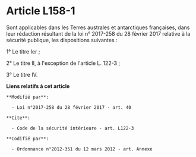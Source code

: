 # Article L158-1

Sont applicables dans les Terres australes et antarctiques françaises, dans leur rédaction résultant de la
loi n° 2017-258 du 28 février 2017 relative à la sécurité publique, les dispositions suivantes : 

1° Le titre Ier ; 

2° Le titre II, à l'exception de l'article L. 122-3 ; 

3° Le titre IV.

**Liens relatifs à cet article**

	**Modifié par**:

	  - Loi n°2017-258 du 28 février 2017 - art. 40

	**Cite**:

	  - Code de la sécurité intérieure - art. L122-3

	**Codifié par**:

	  - Ordonnance n°2012-351 du 12 mars 2012 - art. Annexe
